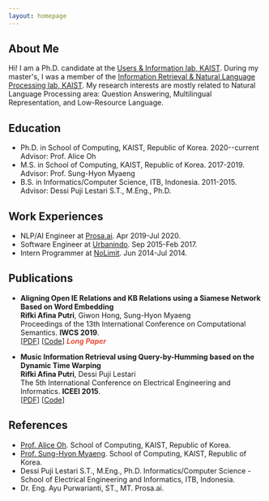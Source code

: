 ```yaml
---
layout: homepage
---
```


## About Me

Hi! I am a Ph.D. candidate at the [Users & Information lab, KAIST](https://uilab.kaist.ac.kr/). During my master's, I was a member of the [Information Retrieval & Natural Language Processing lab, KAIST](http://ir.kaist.ac.kr/). My research interests are mostly related to Natural Language Processing area: Question Answering, Multilingual Representation, and Low-Resource Language.


## Education
- Ph.D. in School of Computing, KAIST, Republic of Korea. 2020--current
  <br>
  Advisor: Prof. Alice Oh
- M.S. in School of Computing, KAIST, Republic of Korea. 2017-2019.
  <br>
  Advisor: Prof. Sung-Hyon Myaeng
- B.S. in Informatics/Computer Science, ITB, Indonesia. 2011-2015.
  <br>
  Advisor: Dessi Puji Lestari S.T., M.Eng., Ph.D.


## Work Experiences
- NLP/AI Engineer at [Prosa.ai](https://prosa.ai/). Apr 2019-Jul 2020.
- Software Engineer at [Urbanindo](https://urbanindo.com/). Sep 2015-Feb 2017.
- Intern Programmer at [NoLimit](https://nolimit.id/). Jun 2014-Jul 2014.


## Publications

- **Aligning Open IE Relations and KB Relations using a Siamese Network Based on Word Embedding**
  <br>
  **Rifki Afina Putri**, Giwon Hong, Sung-Hyon Myaeng
  <br>
  Proceedings of the 13th International Conference on Computational Semantics. **IWCS 2019**.
  <br>
  [[PDF](https://www.aclweb.org/anthology/W19-0412.pdf)] [[Code](https://github.com/rifkiaputri/Relation-Aligner)] <strong><i style="color:#e74d3c">Long Paper</i></strong>
  
- **Music Information Retrieval using Query-by-Humming based on the Dynamic Time Warping**
  <br>
  **Rifki Afina Putri**, Dessi Puji Lestari
  <br>
  The 5th International Conference on Electrical Engineering and Informatics. **ICEEI 2015**.
  <br>
  [[PDF](https://ieeexplore.ieee.org/document/7352471)] [[Code](https://github.com/rifkiaputri/MidiMatcher)]


## References

- [Prof. Alice Oh](https://aliceoh9.github.io/). School of Computing, KAIST, Republic of Korea.
- [Prof. Sung-Hyon Myaeng](http://ir.kaist.ac.kr/member/professor/). School of Computing, KAIST, Republic of Korea.
- Dessi Puji Lestari S.T., M.Eng., Ph.D. Informatics/Computer Science - School of Electrical Engineering and Informatics, ITB, Indonesia.
- Dr. Eng. Ayu Purwarianti, ST., MT. Prosa.ai.
